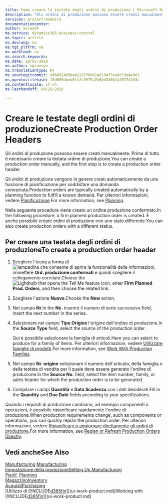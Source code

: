 ```yaml
---
title: Come creare le testate degli ordini di produzione | Microsoft Docs
description: "Gli ordini di produzione possono essere creati manualmente. Prima di tutto è necessario creare la testata ordine di produzione."
services: project-madeira
documentationcenter: 
author: SorenGP
ms.service: dynamics365-business-central
ms.topic: article
ms.devlang: na
ms.tgt_pltfrm: na
ms.workload: na
ms.search.keywords: 
ms.date: 10/01/2018
ms.author: sgroespe
ms.translationtype: HT
ms.sourcegitcommit: 9dbd92409ba02281f008246194f3ce0c53e4e001
ms.openlocfilehash: 13d699dbeb8fe2c3979a7b6bd330b14f077d2d3c
ms.contentlocale: it-ch
ms.lasthandoff: 09/28/2018

---
```

# <a name="create-production-order-headers"></a><span data-ttu-id="2aee4-103">Creare le testate degli ordini di produzione</span><span class="sxs-lookup"><span data-stu-id="2aee4-103">Create Production Order Headers</span></span>
<span data-ttu-id="2aee4-104">Gli ordini di produzione possono essere creati manualmente. Prima di tutto è necessario creare la testata ordine di produzione.</span><span class="sxs-lookup"><span data-stu-id="2aee4-104">You can create a production order manually, and the first step is to create a production order header.</span></span>

<span data-ttu-id="2aee4-105">Gli ordini di produzione vengono in genere creati automaticamente da una funzione di pianificazione per soddisfare una domanda conosciuta.</span><span class="sxs-lookup"><span data-stu-id="2aee4-105">Production orders are typically created automatically by a planning function to fulfill a known demand.</span></span> <span data-ttu-id="2aee4-106">Per ulteriori informazioni, vedere [Pianificazione](production-planning.md).</span><span class="sxs-lookup"><span data-stu-id="2aee4-106">For more information, see [Planning](production-planning.md).</span></span>   

<span data-ttu-id="2aee4-107">Nella seguente procedura viene creato un ordine produzione confermato.</span><span class="sxs-lookup"><span data-stu-id="2aee4-107">In the following procedure, a firm planned production order is created.</span></span> <span data-ttu-id="2aee4-108">È anche possibile creare ordini di produzione con uno stato differente.</span><span class="sxs-lookup"><span data-stu-id="2aee4-108">You can also create production orders with a different status.</span></span>  

## <a name="to-create-a-production-order-header"></a><span data-ttu-id="2aee4-109">Per creare una testata degli ordini di produzione</span><span class="sxs-lookup"><span data-stu-id="2aee4-109">To create a production order header</span></span>  
1.  <span data-ttu-id="2aee4-110">Scegliere l'icona a forma di ![lampadina che consente di aprire la funzionalità delle informazioni](media/ui-search/search_small.png "Informazioni sull'operazione che si desidera eseguire"), immettere **Ord. produzione confermati** e quindi scegliere il collegamento correlato.</span><span class="sxs-lookup"><span data-stu-id="2aee4-110">Choose the ![Lightbulb that opens the Tell Me feature](media/ui-search/search_small.png "Tell me what you want to do") icon, enter **Firm Planned Prod. Orders**, and then choose the related link.</span></span>  
2.  <span data-ttu-id="2aee4-111">Scegliere l'azione **Nuovo**.</span><span class="sxs-lookup"><span data-stu-id="2aee4-111">Choose the **New** action.</span></span>  
3.  <span data-ttu-id="2aee4-112">Nel campo **Nr.**</span><span class="sxs-lookup"><span data-stu-id="2aee4-112">In the **No.**</span></span> <span data-ttu-id="2aee4-113">inserire il numero di serie successivo.</span><span class="sxs-lookup"><span data-stu-id="2aee4-113">field, insert the next number in the series.</span></span>  
4.  <span data-ttu-id="2aee4-114">Selezionare nel campo **Tipo Origine** l'origine dell'ordine di produzione.</span><span class="sxs-lookup"><span data-stu-id="2aee4-114">In the **Source Type** field, select the source of the production order.</span></span>

    <span data-ttu-id="2aee4-115">Qui è possibile selezionare la famiglia di articoli.</span><span class="sxs-lookup"><span data-stu-id="2aee4-115">Here you can select to produce for a family of items.</span></span> <span data-ttu-id="2aee4-116">Per ulteriori informazioni, vedere [Utilizzare famiglie di prodotti](production-how-work-family.md).</span><span class="sxs-lookup"><span data-stu-id="2aee4-116">For more information, see [Work With Production Families](production-how-work-family.md).</span></span>
5.  <span data-ttu-id="2aee4-117">Nel campo **Nr. origine** selezionare il numero dell'articolo, della famiglia o della testata di vendita per il quale deve essere generato l'ordine di produzione.</span><span class="sxs-lookup"><span data-stu-id="2aee4-117">In the **Source No.** field, select the item number, family, or sales header for which the production order is to be generated.</span></span>  
6.  <span data-ttu-id="2aee4-118">Compilare i campi **Quantità** e **Data Scadenza** con i dati desiderati.</span><span class="sxs-lookup"><span data-stu-id="2aee4-118">Fill in the **Quantity** and **Due Date** fields according to your specifications.</span></span>  

<span data-ttu-id="2aee4-119">Quando i requisiti di produzione cambiano, ad esempio componenti o operazioni, è possibile ripianificare rapidamente l'ordine di produzione.</span><span class="sxs-lookup"><span data-stu-id="2aee4-119">When production requirements change, such as components or operations, you can quickly replan the production order.</span></span> <span data-ttu-id="2aee4-120">Per ulteriori informazioni, vedere [Ripianificare o aggiornare direttamente gli ordini di produzione](production-how-to-replan-refresh-production-orders.md).</span><span class="sxs-lookup"><span data-stu-id="2aee4-120">For more information, see [Replan or Refresh Production Orders Directly](production-how-to-replan-refresh-production-orders.md).</span></span> 

## <a name="see-also"></a><span data-ttu-id="2aee4-121">Vedi anche</span><span class="sxs-lookup"><span data-stu-id="2aee4-121">See Also</span></span>  
<span data-ttu-id="2aee4-122">[Manufacturing](production-manage-manufacturing.md)  </span><span class="sxs-lookup"><span data-stu-id="2aee4-122">[Manufacturing](production-manage-manufacturing.md)  </span></span>  
[<span data-ttu-id="2aee4-123">Impostazione della produzione</span><span class="sxs-lookup"><span data-stu-id="2aee4-123">Setting Up Manufacturing</span></span>](production-configure-production-processes.md)  
<span data-ttu-id="2aee4-124">[Pianif.](production-planning.md)    </span><span class="sxs-lookup"><span data-stu-id="2aee4-124">[Planning](production-planning.md)    </span></span>  
[<span data-ttu-id="2aee4-125">Magazzino</span><span class="sxs-lookup"><span data-stu-id="2aee4-125">Inventory</span></span>](inventory-manage-inventory.md)  
[<span data-ttu-id="2aee4-126">Acquisti</span><span class="sxs-lookup"><span data-stu-id="2aee4-126">Purchasing</span></span>](purchasing-manage-purchasing.md)  
<span data-ttu-id="2aee4-127">[Utilizzo di [!INCLUDE[d365fin](includes/d365fin_md.md)]](ui-work-product.md)</span><span class="sxs-lookup"><span data-stu-id="2aee4-127">[Working with [!INCLUDE[d365fin](includes/d365fin_md.md)]](ui-work-product.md)</span></span>

